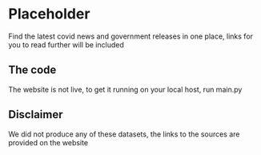 # Placeholder

Find the latest covid news and government releases in one place, links for you to read further will be included


## The code
The website is not live, to get it running on your local host, run main.py

## Disclaimer
We did not produce any of these datasets, the links to the sources are provided on the website
